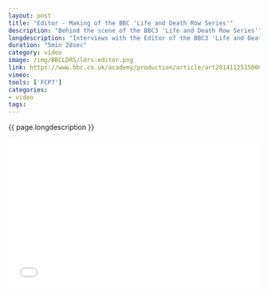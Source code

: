 ```yaml
---
layout: post
title: "Editor - Making of the BBC 'Life and Death Row Series'"
description: "Behind the scene of the BBC3 'Life and Death Row Series'"
longdescription: "Interviews with the Editor of the BBC3 'Life and Death Row Series', to gain an insight into the making of observational documentaries at the BBC, for the BBC Academy, College of Production."
duration: "5min 28sec"
category: video
image: /img/BBCLDRS/ldrs-editor.png
link: https://www.bbc.co.uk/academy/production/article/art20141125150003760
vimeo: 
tools: ['FCP7']
categories: 
- video
tags:
---
```


 {{ page.longdescription }}

<div class="videoWrapper">
<iframe src="//player.vimeo.com/video/{{ page.vimeo }}?title=0&amp;byline=0&amp;portrait=0" width="100%" height="300" frameborder="0" webkitallowfullscreen mozallowfullscreen allowfullscreen></iframe>
</div>

